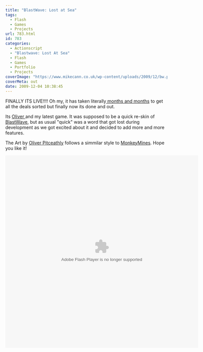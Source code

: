 ```yaml
---
title: "BlastWave: Lost at Sea"
tags:
  - Flash
  - Games
  - Projects
url: 783.html
id: 783
categories:
  - Actionscript
  - "Blastwave: Lost At Sea"
  - Flash
  - Games
  - Portfolio
  - Projects
coverImage: "https://www.mikecann.co.uk/wp-content/uploads/2009/12/bw.png"
coverMeta: out
date: 2009-12-04 10:38:45
---
```


FINALLY ITS LIVE!!!! Oh my, it has taken literally[ months and months](https://www.mikecann.co.uk/personal-project/the-next-one-blast-wave-2/) to get all the deals sorted but finally now its done and out.

Its [Oliver ](https://www.olip.co.uk/)and my latest game. It was supposed to be a quick re-skin of [BlastWave](https://www.mikecann.co.uk/flash/blast-wave/), but as usual "quick" was a word that got lost during development as we got excited about it and decided to add more and more features.

The Art by [Oliver Pitceathly](https://www.olip.co.uk/) follows a simmilar style to [MonkeyMines](https://www.mikecann.co.uk/personal-project/monkey-mines/). Hope you like it!

<!-- more -->

<object style="width: 600px; height: 600px;" classid="clsid:d27cdb6e-ae6d-11cf-96b8-444553540000" width="600" height="600" codebase="https://download.macromedia.com/pub/shockwave/cabs/flash/swflash.cab#version=6,0,40,0"><param name="src" value="https://www.mikecann.co.uk/projects/blastwave2/blastwave.swf" /><embed style="width: 600px; height: 600px;" type="application/x-shockwave-flash" width="600" height="600" src="https://www.mikecann.co.uk/projects/blastwave2/blastwave.swf"></embed></object>
